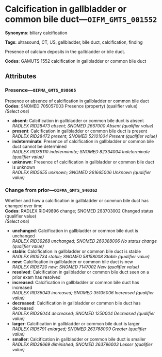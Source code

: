 # Calcification in gallbladder or common bile duct—`OIFM_GMTS_001552`

**Synonyms:** biliary calcification

**Tags:** ultrasound, CT, US, gallbladder, bile duct, calcification, finding

Presence of calcium deposits in the gallbladder or bile duct.

**Codes:** GAMUTS 1552 calcification in gallbladder or common bile duct

## Attributes

### Presence—`OIFMA_GMTS_898605`

Presence or absence of calcification in gallbladder or common bile duct  
**Codes**: SNOMED 705057003 Presence (property) (qualifier value)  
*(Select one)*

- **absent**: Calcification in gallbladder or common bile duct is absent  
_RADLEX RID28473 absent; SNOMED 2667000 Absent (qualifier value)_
- **present**: Calcification in gallbladder or common bile duct is present  
_RADLEX RID28472 present; SNOMED 52101004 Present (qualifier value)_
- **indeterminate**: Presence of calcification in gallbladder or common bile duct cannot be determined  
_RADLEX RID39110 indeterminate; SNOMED 82334004 Indeterminate (qualifier value)_
- **unknown**: Presence of calcification in gallbladder or common bile duct is unknown  
_RADLEX RID5655 unknown; SNOMED 261665006 Unknown (qualifier value)_

### Change from prior—`OIFMA_GMTS_940362`

Whether and how a calcification in gallbladder or common bile duct has changed over time  
**Codes**: RADLEX RID49896 change; SNOMED 263703002 Changed status (qualifier value)  
*(Select one)*

- **unchanged**: Calcification in gallbladder or common bile duct is unchanged  
_RADLEX RID39268 unchanged; SNOMED 260388006 No status change (qualifier value)_
- **stable**: Calcification in gallbladder or common bile duct is stable  
_RADLEX RID5734 stable; SNOMED 58158008 Stable (qualifier value)_
- **new**: Calcification in gallbladder or common bile duct is new  
_RADLEX RID5720 new; SNOMED 7147002 New (qualifier value)_
- **resolved**: Calcification in gallbladder or common bile duct seen on a prior exam has resolved  
- **increased**: Calcification in gallbladder or common bile duct has increased  
_RADLEX RID36043 increased; SNOMED 35105006 Increased (qualifier value)_
- **decreased**: Calcification in gallbladder or common bile duct has decreased  
_RADLEX RID36044 decreased; SNOMED 1250004 Decreased (qualifier value)_
- **larger**: Calcification in gallbladder or common bile duct is larger  
_RADLEX RID5791 enlarged; SNOMED 263768009 Greater (qualifier value)_
- **smaller**: Calcification in gallbladder or common bile duct is smaller  
_RADLEX RID38669 diminished; SNOMED 263796003 Lesser (qualifier value)_